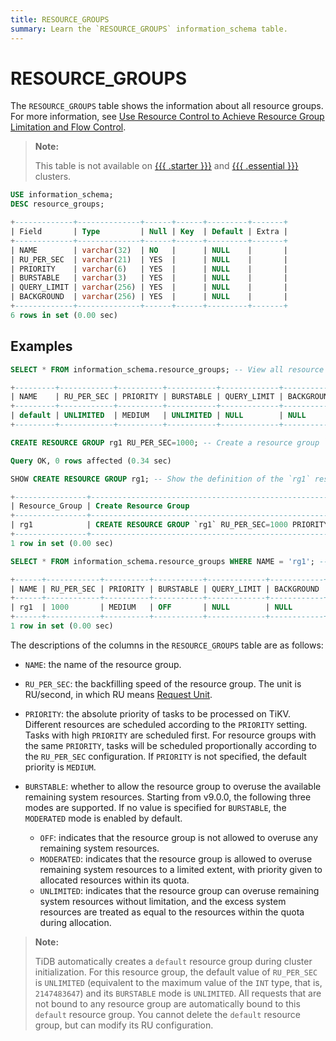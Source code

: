 ```yaml
---
title: RESOURCE_GROUPS
summary: Learn the `RESOURCE_GROUPS` information_schema table.
---
```


# RESOURCE_GROUPS

The `RESOURCE_GROUPS` table shows the information about all resource groups. For more information, see [Use Resource Control to Achieve Resource Group Limitation and Flow Control](/tidb-resource-control-ru-groups.md).

> **Note:**
>
> This table is not available on [{{{ .starter }}}](https://docs.pingcap.com/tidbcloud/select-cluster-tier#tidb-cloud-serverless) and [{{{ .essential }}}](https://docs.pingcap.com/tidbcloud/select-cluster-tier#essential) clusters.

```sql
USE information_schema;
DESC resource_groups;
```

```sql
+-------------+--------------+------+------+---------+-------+
| Field       | Type         | Null | Key  | Default | Extra |
+-------------+--------------+------+------+---------+-------+
| NAME        | varchar(32)  | NO   |      | NULL    |       |
| RU_PER_SEC  | varchar(21)  | YES  |      | NULL    |       |
| PRIORITY    | varchar(6)   | YES  |      | NULL    |       |
| BURSTABLE   | varchar(3)   | YES  |      | NULL    |       |
| QUERY_LIMIT | varchar(256) | YES  |      | NULL    |       |
| BACKGROUND  | varchar(256) | YES  |      | NULL    |       |
+-------------+--------------+------+------+---------+-------+
6 rows in set (0.00 sec)
```

## Examples

```sql
SELECT * FROM information_schema.resource_groups; -- View all resource groups. TiDB has a `default` resource group.
```

```sql
+---------+------------+----------+-----------+-------------+------------+
| NAME    | RU_PER_SEC | PRIORITY | BURSTABLE | QUERY_LIMIT | BACKGROUND |
+---------+------------+----------+-----------+-------------+------------+
| default | UNLIMITED  | MEDIUM   | UNLIMITED | NULL        | NULL       |
+---------+------------+----------+-----------+-------------+------------+
```

```sql
CREATE RESOURCE GROUP rg1 RU_PER_SEC=1000; -- Create a resource group `rg1`
```

```sql
Query OK, 0 rows affected (0.34 sec)
```

```sql
SHOW CREATE RESOURCE GROUP rg1; -- Show the definition of the `rg1` resource group
```

```sql
+----------------+---------------------------------------------------------------+
| Resource_Group | Create Resource Group                                         |
+----------------+---------------------------------------------------------------+
| rg1            | CREATE RESOURCE GROUP `rg1` RU_PER_SEC=1000 PRIORITY="MEDIUM" |
+----------------+---------------------------------------------------------------+
1 row in set (0.00 sec)
```

```sql
SELECT * FROM information_schema.resource_groups WHERE NAME = 'rg1'; -- View the resource groups `rg1`
```

```sql
+------+------------+----------+-----------+-------------+------------+
| NAME | RU_PER_SEC | PRIORITY | BURSTABLE | QUERY_LIMIT | BACKGROUND |
+------+------------+----------+-----------+-------------+------------+
| rg1  | 1000       | MEDIUM   | OFF       | NULL        | NULL       |
+------+------------+----------+-----------+-------------+------------+
1 row in set (0.00 sec)
```

The descriptions of the columns in the `RESOURCE_GROUPS` table are as follows:

* `NAME`: the name of the resource group.
* `RU_PER_SEC`: the backfilling speed of the resource group. The unit is RU/second, in which RU means [Request Unit](/tidb-resource-control-ru-groups.md#what-is-request-unit-ru).
* `PRIORITY`: the absolute priority of tasks to be processed on TiKV. Different resources are scheduled according to the `PRIORITY` setting. Tasks with high `PRIORITY` are scheduled first. For resource groups with the same `PRIORITY`, tasks will be scheduled proportionally according to the `RU_PER_SEC` configuration. If `PRIORITY` is not specified, the default priority is `MEDIUM`.
* `BURSTABLE`: whether to allow the resource group to overuse the available remaining system resources. Starting from v9.0.0, the following three modes are supported. If no value is specified for `BURSTABLE`, the `MODERATED` mode is enabled by default.

    - `OFF`: indicates that the resource group is not allowed to overuse any remaining system resources.
    - `MODERATED`: indicates that the resource group is allowed to overuse remaining system resources to a limited extent, with priority given to allocated resources within its quota.
    - `UNLIMITED`: indicates that the resource group can overuse remaining system resources without limitation, and the excess system resources are treated as equal to the resources within the quota during allocation.

> **Note:**
>
> TiDB automatically creates a `default` resource group during cluster initialization. For this resource group, the default value of `RU_PER_SEC` is `UNLIMITED` (equivalent to the maximum value of the `INT` type, that is, `2147483647`) and its `BURSTABLE` mode is `UNLIMITED`. All requests that are not bound to any resource group are automatically bound to this `default` resource group. You cannot delete the `default` resource group, but can modify its RU configuration.

